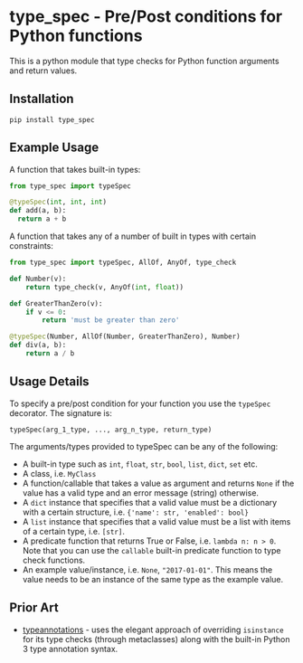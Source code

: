 # type_spec - Pre/Post conditions for Python functions

This is a python module that type checks for Python function arguments
and return values.

## Installation

```
pip install type_spec
```

## Example Usage

A function that takes built-in types:

```python
from type_spec import typeSpec

@typeSpec(int, int, int)
def add(a, b):
  return a + b
```

A function that takes any of a number of built in types with certain constraints:

```python
from type_spec import typeSpec, AllOf, AnyOf, type_check

def Number(v):
    return type_check(v, AnyOf(int, float))

def GreaterThanZero(v):
    if v <= 0:
        return 'must be greater than zero'

@typeSpec(Number, AllOf(Number, GreaterThanZero), Number)
def div(a, b):
    return a / b
```

## Usage Details

To specify a pre/post condition for your function you use the `typeSpec`
decorator. The signature is:

```
typeSpec(arg_1_type, ..., arg_n_type, return_type)
```

The arguments/types provided to typeSpec can be any of the following:

* A built-in type such as `int`, `float`, `str`, `bool`, `list`, `dict`, `set` etc.
* A class, i.e. `MyClass`
* A function/callable that takes a value as argument and returns `None` if the value has a valid type and an error message (string) otherwise.
* A `dict` instance that specifies that a valid value must be a dictionary with a certain structure, i.e. `{'name': str, 'enabled': bool}`
* A `list` instance that specifies that a valid value must be a list with items of a certain
type, i.e. `[str]`.
* A predicate function that returns True or False, i.e. `lambda n: n > 0`. Note that you
can use the `callable` built-in predicate function to type check functions.
* An example value/instance, i.e. `None`, `"2017-01-01"`. This means the value needs to be an instance of the same type as the example value.

## Prior Art

* [typeannotations](https://github.com/ceronman/typeannotations) - uses the elegant approach of overriding `isinstance` for its type checks (through metaclasses) along with the built-in Python 3 type annotation syntax.
